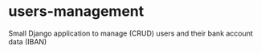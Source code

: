 # users-management
Small Django application to manage (CRUD) users and their bank account data (IBAN)
